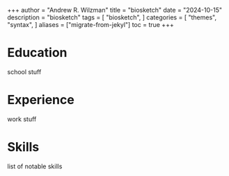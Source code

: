 +++
author = "Andrew R. Wilzman"
title = "biosketch"
date = "2024-10-15"
description = "biosketch"
tags = [
    "biosketch",
]
categories = [
    "themes",
    "syntax",
]
aliases = ["migrate-from-jekyl"]
toc = true
+++

# Education

school stuff

# Experience

work stuff

# Skills

list of notable skills